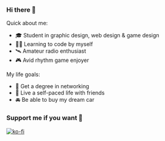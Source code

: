 ### Hi there 👋

Quick about me:
- 🎓 Student in graphic design, web design & game design
- 👨‍💻 Learning to code by myself
- 🛰️ Amateur radio enthusiast
- 🎮 Avid rhythm game enjoyer

My life goals:
- 📜 Get a degree in networking
- 🌱 Live a self-paced life with friends
- 🚘 Be able to buy my dream car

### Support me if you want 💖
[![ko-fi](https://ko-fi.com/img/githubbutton_sm.svg)](https://ko-fi.com/S6S32LI7E)
<!--
**Smile249/Smile249** is a ✨ _special_ ✨ repository because its `README.md` (this file) appears on your GitHub profile.

Here are some ideas to get you started:

- 🔭 I’m currently working on ...
- 🌱 I’m currently learning ...
- 👯 I’m looking to collaborate on ...
- 🤔 I’m looking for help with ...
- 💬 Ask me about ...
- 📫 How to reach me: ...
- 😄 Pronouns: ...
- ⚡ Fun fact: ...
-->
